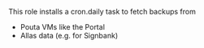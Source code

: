 This role installs a cron.daily task to fetch backups from
- Pouta VMs like the Portal
- Allas data (e.g. for Signbank)
